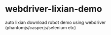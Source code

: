 webdriver-lixian-demo
=====================

auto lixian download robot demo using webdriver (phantomjs/casperjs/selenium etc) 
